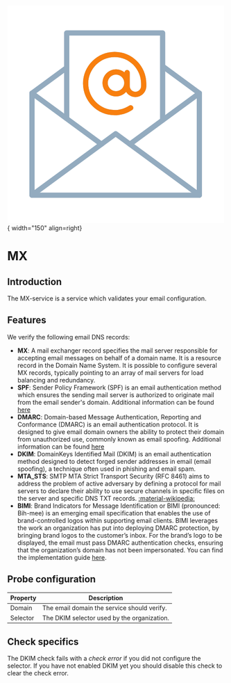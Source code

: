 ![Ping](../../images/service_mx.png){ width="150" align=right}

# MX

## Introduction

The MX-service is a service which validates your email configuration.

## Features

We verify the following email DNS records:

- **MX**: A mail exchanger record specifies the mail server responsible for accepting email messages on behalf of a domain name. It is a resource record in the Domain Name System. It is possible to configure several MX records, typically pointing to an array of mail servers for load balancing and redundancy.
- **SPF**: Sender Policy Framework (SPF) is an email authentication method which ensures the sending mail server is authorized to originate mail from the email sender's domain. Additional information can be found [here](https://www.spf-record.com/)
- **DMARC**: Domain-based Message Authentication, Reporting and Conformance (DMARC) is an email authentication protocol. It is designed to give email domain owners the ability to protect their domain from unauthorized use, commonly known as email spoofing. Additional information can be found [here](https://dmarc.org/)
- **DKIM**: DomainKeys Identified Mail (DKIM) is an email authentication method designed to detect forged sender addresses in email (email spoofing), a technique often used in phishing and email spam. 
- **MTA_STS**: SMTP MTA Strict Transport Security (RFC 8461) aims to address the problem of active adversary by defining a protocol for mail servers to declare their ability to use secure channels in specific files on the server and specific DNS TXT records. [:material-wikipedia:](https://en.wikipedia.org/wiki/DomainKeys_Identified_Mail)
- **BIMI**: Brand Indicators for Message Identification or BIMI (pronounced: Bih-mee) is an emerging email specification that enables the use of brand-controlled logos within supporting email clients. BIMI leverages the work an organization has put into deploying DMARC protection, by bringing brand logos to the customer’s inbox. For the brand’s logo to be displayed, the email must pass DMARC authentication checks, ensuring that the organization’s domain has not been impersonated.
You can find the implementation guide [here](https://bimigroup.org/implementation-guide/).

## Probe configuration

Property | Description
---------|------------------------
Domain   | The email domain the service should verify.
Selector | The DKIM selector used by the organization.

## Check specifics

The DKIM check fails with a *check error* if you did not configure the selector. If you have not enabled DKIM yet you should disable this check to clear the check error.
